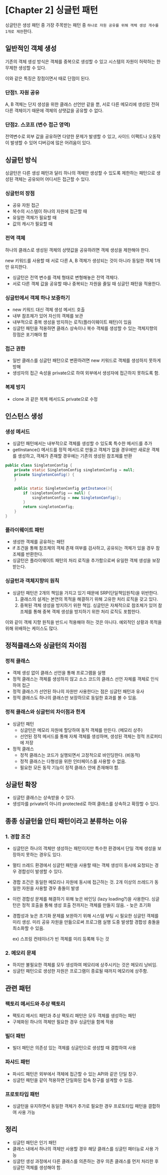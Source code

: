 # [Chapter 2] 싱글턴 패턴

싱글턴은 생성 패턴 중 가장 주목받는 패턴 중 `하나로 자원 공유를 위해 객체 생성 개수를 1개로 제한`한다.

## 일반적인 객체 생성

기존의 객체 생성 방식은 객체를 중복으로 생성할 수 있고 시스템의 자원이 허락하는 한 무제한 생성할 수 있다.

이와 같은 특징은 장점이면서 때로 단점이 된다.

### 단점1. 자원 공유

A, B 객체는 단지 생성을 위한 클래스 선언만 같을 뿐, 서로 다른 메모리에 생성된 전혀 다른 객체이기 때문에 객체의 상탯값을 공유할 수 없다.

### 단점2. 스코프 (변수 접근 영역)

전역변수로 외부 값을 공유하면 다양한 문제가 발생할 수 있고, 사이드 이팩트나 오동작이 발생할 수 있어 디버깅에 많은 어려움이 있다.

## 싱글턴 방식

싱글턴은 다른 생성 패턴과 달리 하나의 객체만 생성할 수 있도록 제한하는 패턴으로 생성된 객체는 공유되어 어디서든 접근할 수 있다.

### 싱글턴의 장점

- 공유 자원 접근
- 복수의 시스템이 하나의 자원에 접근할 때
- 유일한 객체가 필요할 때
- 값의 캐시가 필요할 때

### 전역 객체

하나의 클래스로 생성된 객체의 상탯값을 공유하려면 객체 생성을 제한해야 한다.

new 키워드를 사용할 때 서로 다른 A, B 객체가 생성되는 것이 아니라 동일한 객체 1개만 유지한다.

- 싱글턴은 전역 변수를 객체 형태로 변형해놓은 전역 객체다.
- 서로 다른 객체 값을 공유할 때나 중복되는 자원을 줄일 때 싱글턴 패턴을 적용한다.

### 싱글턴에서 객체 하나 보증하기

- new 키워드 대신 객체 생성 메서드 호출
- 내부 참조체가 있어 자신의 객체를 보관
- 내부적으로 중복 생성을 방지하는 로직(플라이웨이트 패턴)이 있음
- 싱글턴 패턴을 적용하면 클래스 상속이나 복수 객체를 생성할 수 있는 객체지향의 장점은 포기해야 함

### 접근 권한

- 일반 클래스를 싱글턴 패턴으로 변환하려면 new 키워드로 객체를 생성하지 못하게 방해
- 생성자의 접근 속성을 private으로 하여 외부에서 생성자에 접근하지 못하도록 함.

### 복제 방지

- clone 과 같은 복제 메서드도 private으로 수정

## 인스턴스 생성

### 생성 메서드

- 싱글턴 패턴에서는 내부적으로 객체를 생성할 수 있도록 특수한 메서드를 추가
- getInstance() 메서드를 정적 메서드로 만들고 객체가 없을 경우에만 새로운 객체를 생성하고, 객체가 존재할 경우에는 기존의 생성된 참조체를 반환

```java
public class SingletonConfig {
    private static SingletonConfig singletonConfig = null;
    private SingletonConfig() {
    }

    public static SingletonConfig getInstance(){
        if (singletonConfig == null) {
            singletonConfig = new SingletonConfig();
        }
        return singletonConfig;
    }
}
```

### 플라이웨이트 패턴

- 생성한 객체를 공유하는 패턴
- if 조건을 통해 참조체의 객체 존재 여부를 검사하고, 공유되는 객체가 있을 경우 참조체를 반환한다.
- 싱글턴은 플라이웨이트 패턴의 처리 로직을 추가함으로써 유일한 객체 생성을 보장받는다.

### 싱글턴과 객체지향의 원칙

- 싱글턴 패턴은 2개의 책임을 가지고 있기 때문에 SRP(단일책임원칙)을 위반한다.
    1. 클래스의 설게는 본연의 목적을 해결하기 위해 고유한 처리 로직을 갖고 있다.
    2. 중복된 객체 생성을 방지하기 위한 책임. 싱글턴은 자체적으로 참조체가 있어 참조체를 통해 중복 객체 생성을 방지하기 위한 처리 로직도 포함한다.

이와 같이 객체 지향 원칙을 반드시 적용해야 하는 것은 아니다. 예외적인 상황과 목적을 위해 위배하는 케이스도 많다.

## 정적클래스와 싱글턴의 차이점

### 정적 클래스

- 객체 생성 없이 클래스 선언을 통해 프로그램을 실행
- 정적 클래스는 객체를 생성하지 않고 소스 코드의 클래스 선언 자체를 객체로 인식하여 접근
- 정적 클래스가 선언된 하나의 자원만 사용한다는 점은 싱글턴 패턴과 유사
- 정적 클래스도 하나의 클래스만 보장하므로 동일한 효과를 볼 수 있음.

### 정적 클래스와 싱글턴의 차이점과 한계

- 싱글턴 패턴
    - 싱글턴은 메모리 자원에 할당하여 동적 객체를 만든다. (메모리 상주)
    - 선언된 정적 메서드를 통해 자체 객체를 생성하며, 생성된 객체는 정적 프로퍼티에 저장
- 정적 클래스
    - 정적 클래스는 코드가 실행되면서 고정적으로 바인딩한다. (비동적)
    - 정적 클래스는 다형성을 위한 인터페이스를 사용할 수 없음.
    - 필요한 모든 동작 기능이 정적 클래스 안에 존재해야 함.

## 싱글턴 확장

- 싱글턴 클래스는 상속받을 수 있다.
- 생성자를 private이 아니라 protected로 하여 클래스를 상속하고 확장할 수 있다.

## 종종 싱글턴을 안티 패턴이라고 분류하는 이유

### 1. 경합 조건

- 싱글턴은 하나의 객체만 생성하는 패턴이지만 특수한 환경에서 단일 객체 생성을 보장하지 못하는 경우도 있다.
- 멀티 쓰레드 환경에서 싱글턴 패턴을 사용할 때는 객체 생성이 동시에 요청되는 경우 경합성이 발생할 수 있다.
- 경합 조건은 동일한 메모리나 자원에 동시에 접근하는 것. 2개 이상의 쓰레드가 동일한 자원을 사용할 경우 충돌이 발생
- 이런 경합성 문제를 해결하기 위해 늦은 바인딩 (lazy loading?)을 사용한다. 싱글턴은 정적 호출을 통해 생성 호출 전까지는 객체를 만들지 않음. - 늦은 초기화
- 경합성과 늦은 초기화 문제를 보완하기 위해 시스템 부팅 시 필요한 싱글턴 객체를 미리 생성. 미리 공유 자원을 만듦으로써 프로그램 실행 도중 발생할 경합성 충돌을 최소화할 수 있음.
    
    ex) 스프링 컨테이너가 빈 객체를 미리 등록해 두는 것
    

### 2. 메모리 문제

- 하지만 불필요한 객체를 모두 생성하여 메모리에 상주시키는 것은 메모리 낭비임.
- 싱글턴 패턴으로 생성한 자원은 프로그램이 종료될 때까지 메모리에 상주함.

## 관련 패턴

### 팩토리 메서드와 추상 팩토리

- 팩토리 메서드 패턴과 추상 팩토리 패턴은 모두 객체를 생성하는 패턴
- 구체화된 하나의 객체만 필요한 경우 싱글턴을 함께 적용

### 빌더 패턴

- 빌더 패턴은 의존성 있는 객체를 싱글턴으로 생성할 때 결합하여 사용

### 파샤드 패턴

- 파샤드 패턴은 외부에서 객체에 접근할 수 있는 API와 같은 단일 창구.
- 싱글턴 패턴을 같이 적용하면 단일화된 접속 창구를 설계할 수 있음.

### 프로토타입 패턴

- 싱글턴을 유지하면서 동일한 객체가 추가로 필요한 경우 프로토타입 패턴을 결합하여 사용 가능

## 정리

- 싱글턴 패턴은 인기 패턴
- 클래스 내에서 하나의 객체만 사용할 경우 해당 클래스를 싱글턴 패터능로 사용 가능
- 싱글턴 생성 과정에서 다른 클래스를 의존하는 경우 의존 클래스를 먼저 처리한 후 싱글턴 객체를 생성해야 함.